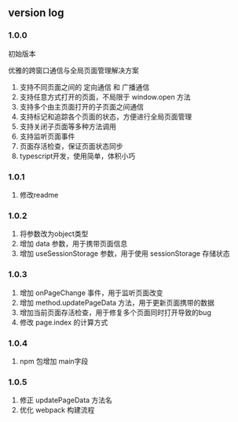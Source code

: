 ## version log

### 1.0.0

初始版本

优雅的跨窗口通信与全局页面管理解决方案

1. 支持不同页面之间的 定向通信 和 广播通信
2. 支持任意方式打开的页面，不局限于 window.open 方法
3. 支持多个由主页面打开的子页面之间通信
4. 支持标记和追踪各个页面的状态，方便进行全局页面管理
5. 支持关闭子页面等多种方法调用
6. 支持监听页面事件
7. 页面存活检查，保证页面状态同步
8. typescript开发，使用简单，体积小巧

### 1.0.1

1. 修改readme

### 1.0.2

1. 将参数改为object类型
2. 增加 data 参数，用于携带页面信息
3. 增加 useSessionStorage 参数，用于使用 sessionStorage 存储状态

### 1.0.3

1. 增加 onPageChange 事件，用于监听页面改变
2. 增加 method.updatePageData 方法，用于更新页面携带的数据
3. 增加当前页面存活检查，用于修复多个页面同时打开导致的bug
4. 修改 page.index 的计算方式

### 1.0.4

1. npm 包增加 main字段

### 1.0.5

1. 修正 updatePageData 方法名
2. 优化 webpack 构建流程